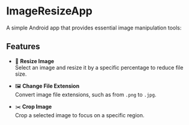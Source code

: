 # ImageResizeApp

A simple Android app that provides essential image manipulation tools:

## Features

- 📏 **Resize Image**  
  Select an image and resize it by a specific percentage to reduce file size.

- 🖼️ **Change File Extension**  
  Convert image file extensions, such as from `.png` to `.jpg`.

- ✂️ **Crop Image**  
  Crop a selected image to focus on a specific region.

